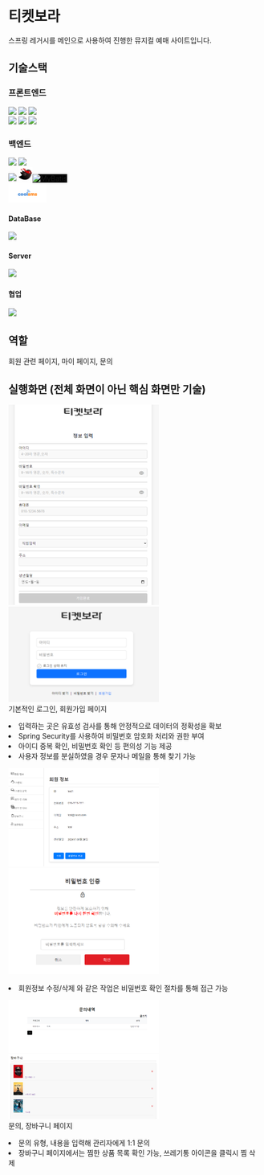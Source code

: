 # 티켓보라

스프링 레거시를 메인으로 사용하여 진행한 뮤지컬 예매 사이트입니다.

## 기술스택

### 프론트엔드
  <div>
    <img src="https://img.shields.io/badge/jsp-F7DF1E?style=for-the-badge&logo=jsp&logoColor=white">
    <img src="https://img.shields.io/badge/html5-E34F26?style=for-the-badge&logo=html5&logoColor=white">
    <img src="https://img.shields.io/badge/css-1572B6?style=for-the-badge&logo=css3&logoColor=white"> 
    <br>
    <img src="https://img.shields.io/badge/Ajax-E4202E?style=for-the-badge&logo=Ajax&logoColor=white">
    <img src="https://img.shields.io/badge/javascript-F7DF1E?style=for-the-badge&logo=javascript&logoColor=black"> 
    <img src="https://img.shields.io/badge/jquery-0769AD?style=for-the-badge&logo=jquery&logoColor=white">
  </div>

### 백엔드
  <div>
    <img src="https://img.shields.io/badge/java-007396?style=for-the-badge&logo=java&logoColor=white">
    <img src="https://img.shields.io/badge/spring-6DB33F?style=for-the-badge&logo=spring&logoColor=white"> 
  <br>
    <img src="https://img.shields.io/badge/spring Security-6DB33F?style=for-the-badge&logo=spring Security&logoColor=white">
    <img src = "https://github.com/lshstory0805/musicalProject/blob/main/Img/Mybatis.png" style="width:28px; height:28px;"><img src="https://img.shields.io/badge/MyBatis-ffffff?style=for-the-badge&logo=none" alt="MyBatis" style="background-color: #000000; color: balck;"> 
  <br>
    <img src = "https://github.com/lshstory0805/musicalProject/blob/main/Img/coolsms.png" style="width:auto; height:40px;"> 
  

#### DataBase
  <div>
    <img src="https://img.shields.io/badge/oracle-F80000?style=for-the-badge&logo=oracle&logoColor=white">
  </div>

#### Server
  <div>
    <img src="https://img.shields.io/badge/apache tomcat-F8DC75?style=for-the-badge&logo=apachetomcat&logoColor=white">
  </div>

#### 협업
  <div>
    <img src="https://img.shields.io/badge/github-181717?style=for-the-badge&logo=github&logoColor=white">
  </div>

## 역할
   회원 관련 페이지, 마이 페이지, 문의 

## 실행화면 (전체 화면이 아닌 핵심 화면만 기술)
   <img src="https://github.com/lshstory0805/musicalProject/blob/main/Img/signup.png" style="width:300px; height: auto;"><br>
   <img src="https://github.com/lshstory0805/musicalProject/blob/main/Img/%EB%A1%9C%EA%B7%B8%EC%9D%B8.png" style="width:300px; height: auto;"><br>
    기본적인 로그인, 회원가입 페이지<br>
    <li> 입력하는 곳은 유효성 검사를 통해 안정적으로 데이터의 정확성을 확보</li>
    <li> Spring Security를 사용하여 비밀번호 암호화 처리와 권한 부여 </li>
    <li> 아이디 중복 확인, 비밀번호 확인 등 편의성 기능 제공</li>
    <li> 사용자 정보를 분실하였을 경우 문자나 메일을 통해 찾기 가능</li>


  <img src="https://github.com/lshstory0805/musicalProject/blob/main/Img/%ED%9A%8C%EC%9B%90%EC%A0%95%EB%B3%B4.png" style="width:300px; height: auto;"><br>
  <img src="https://github.com/lshstory0805/musicalProject/blob/main/Img/%EB%B9%84%EB%B0%80%EB%B2%88%ED%98%B8%ED%99%95%EC%9D%B8.png"
  style="width:300px; height: auto;"><br>
    <li> 회원정보 수정/삭제 와 같은 작업은 비밀번호 확인 절차를 통해 접근 가능 </li>

  <img src="https://github.com/lshstory0805/musicalProject/blob/main/Img/%EB%AC%B8%EC%9D%98%EB%82%B4%EC%97%AD.png"
  style="width:300px; height: auto;"><br>
  <img src="https://github.com/lshstory0805/musicalProject/blob/main/Img/%EC%9E%A5%EB%B0%94%EA%B5%AC%EB%8B%88.png"
  style="width:300px; height: auto;"><br>
    문의, 장바구니 페이지<br>
    <li> 문의 유형, 내용을 입력해 관리자에게 1:1 문의 </li>
    <li> 장바구니 페이지에서는 찜한 상품 목록 확인 가능, 쓰레기통 아이콘을 클릭시 찜 삭제 </li>
  
  
